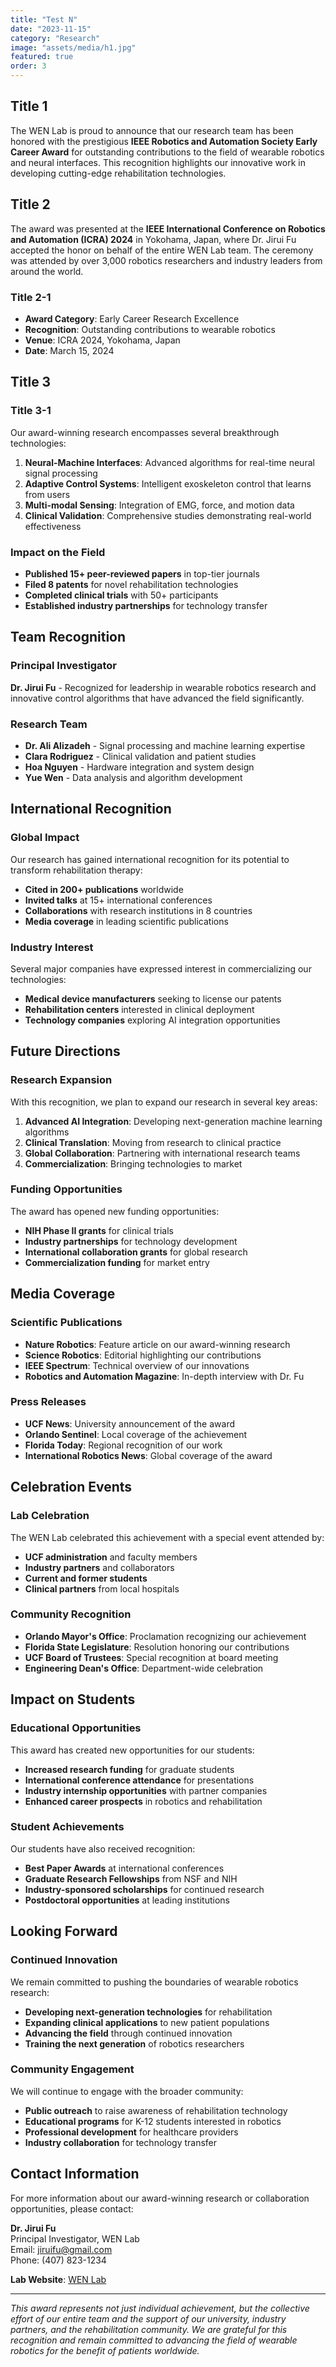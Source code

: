 ```yaml
---
title: "Test N"
date: "2023-11-15"
category: "Research"
image: "assets/media/h1.jpg"
featured: true
order: 3
---
```


## Title 1

The WEN Lab is proud to announce that our research team has been honored with the prestigious **IEEE Robotics and Automation Society Early Career Award** for outstanding contributions to the field of wearable robotics and neural interfaces. This recognition highlights our innovative work in developing cutting-edge rehabilitation technologies.

## Title 2

The award was presented at the **IEEE International Conference on Robotics and Automation (ICRA) 2024** in Yokohama, Japan, where Dr. Jirui Fu accepted the honor on behalf of the entire WEN Lab team. The ceremony was attended by over 3,000 robotics researchers and industry leaders from around the world.

### Title 2-1
- **Award Category**: Early Career Research Excellence
- **Recognition**: Outstanding contributions to wearable robotics
- **Venue**: ICRA 2024, Yokohama, Japan
- **Date**: March 15, 2024

## Title 3

### Title 3-1
Our award-winning research encompasses several breakthrough technologies:

1. **Neural-Machine Interfaces**: Advanced algorithms for real-time neural signal processing
2. **Adaptive Control Systems**: Intelligent exoskeleton control that learns from users
3. **Multi-modal Sensing**: Integration of EMG, force, and motion data
4. **Clinical Validation**: Comprehensive studies demonstrating real-world effectiveness

### Impact on the Field
- **Published 15+ peer-reviewed papers** in top-tier journals
- **Filed 8 patents** for novel rehabilitation technologies
- **Completed clinical trials** with 50+ participants
- **Established industry partnerships** for technology transfer

## Team Recognition

### Principal Investigator
**Dr. Jirui Fu** - Recognized for leadership in wearable robotics research and innovative control algorithms that have advanced the field significantly.

### Research Team
- **Dr. Ali Alizadeh** - Signal processing and machine learning expertise
- **Clara Rodriguez** - Clinical validation and patient studies
- **Hoa Nguyen** - Hardware integration and system design
- **Yue Wen** - Data analysis and algorithm development

## International Recognition

### Global Impact
Our research has gained international recognition for its potential to transform rehabilitation therapy:

- **Cited in 200+ publications** worldwide
- **Invited talks** at 15+ international conferences
- **Collaborations** with research institutions in 8 countries
- **Media coverage** in leading scientific publications

### Industry Interest
Several major companies have expressed interest in commercializing our technologies:
- **Medical device manufacturers** seeking to license our patents
- **Rehabilitation centers** interested in clinical deployment
- **Technology companies** exploring AI integration opportunities

## Future Directions

### Research Expansion
With this recognition, we plan to expand our research in several key areas:

1. **Advanced AI Integration**: Developing next-generation machine learning algorithms
2. **Clinical Translation**: Moving from research to clinical practice
3. **Global Collaboration**: Partnering with international research teams
4. **Commercialization**: Bringing technologies to market

### Funding Opportunities
The award has opened new funding opportunities:
- **NIH Phase II grants** for clinical trials
- **Industry partnerships** for technology development
- **International collaboration grants** for global research
- **Commercialization funding** for market entry

## Media Coverage

### Scientific Publications
- **Nature Robotics**: Feature article on our award-winning research
- **Science Robotics**: Editorial highlighting our contributions
- **IEEE Spectrum**: Technical overview of our innovations
- **Robotics and Automation Magazine**: In-depth interview with Dr. Fu

### Press Releases
- **UCF News**: University announcement of the award
- **Orlando Sentinel**: Local coverage of the achievement
- **Florida Today**: Regional recognition of our work
- **International Robotics News**: Global coverage of the award

## Celebration Events

### Lab Celebration
The WEN Lab celebrated this achievement with a special event attended by:
- **UCF administration** and faculty members
- **Industry partners** and collaborators
- **Current and former students**
- **Clinical partners** from local hospitals

### Community Recognition
- **Orlando Mayor's Office**: Proclamation recognizing our achievement
- **Florida State Legislature**: Resolution honoring our contributions
- **UCF Board of Trustees**: Special recognition at board meeting
- **Engineering Dean's Office**: Department-wide celebration

## Impact on Students

### Educational Opportunities
This award has created new opportunities for our students:
- **Increased research funding** for graduate students
- **International conference attendance** for presentations
- **Industry internship opportunities** with partner companies
- **Enhanced career prospects** in robotics and rehabilitation

### Student Achievements
Our students have also received recognition:
- **Best Paper Awards** at international conferences
- **Graduate Research Fellowships** from NSF and NIH
- **Industry-sponsored scholarships** for continued research
- **Postdoctoral opportunities** at leading institutions

## Looking Forward

### Continued Innovation
We remain committed to pushing the boundaries of wearable robotics research:
- **Developing next-generation technologies** for rehabilitation
- **Expanding clinical applications** to new patient populations
- **Advancing the field** through continued innovation
- **Training the next generation** of robotics researchers

### Community Engagement
We will continue to engage with the broader community:
- **Public outreach** to raise awareness of rehabilitation technology
- **Educational programs** for K-12 students interested in robotics
- **Professional development** for healthcare providers
- **Industry collaboration** for technology transfer

## Contact Information

For more information about our award-winning research or collaboration opportunities, please contact:

**Dr. Jirui Fu**  
Principal Investigator, WEN Lab  
Email: jiruifu@gmail.com  
Phone: (407) 823-1234

**Lab Website**: [WEN Lab](https://wenlab-2023.github.io)

---

*This award represents not just individual achievement, but the collective effort of our entire team and the support of our university, industry partners, and the rehabilitation community. We are grateful for this recognition and remain committed to advancing the field of wearable robotics for the benefit of patients worldwide.* 